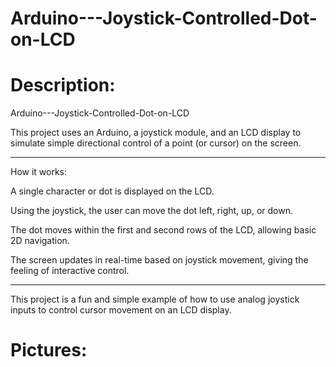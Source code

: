 # Arduino---Joystick-Controlled-Dot-on-LCD


# Description:
Arduino---Joystick-Controlled-Dot-on-LCD

This project uses an Arduino, a joystick module, and an LCD display to simulate simple directional control of a point (or cursor) on the screen.

---

How it works:

A single character or dot is displayed on the LCD.

Using the joystick, the user can move the dot left, right, up, or down.

The dot moves within the first and second rows of the LCD, allowing basic 2D navigation.

The screen updates in real-time based on joystick movement, giving the feeling of interactive control.

---

This project is a fun and simple example of how to use analog joystick inputs to control cursor movement on an LCD display.


# Pictures:
